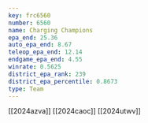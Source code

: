```yaml
---
key: frc6560
number: 6560
name: Charging Champions
epa_end: 25.36
auto_epa_end: 8.67
teleop_epa_end: 12.14
endgame_epa_end: 4.55
winrate: 0.5625
district_epa_rank: 239
district_epa_percentile: 0.8673
type: Team
---
```

[[2024azva]]
[[2024caoc]]
[[2024utwv]]
